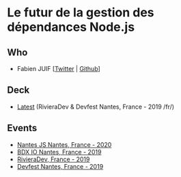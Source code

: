 # Le futur de la gestion des dépendances Node.js
## Who
 - Fabien JUIF [[Twitter](https://twitter.com/fabienjuif) | [Github](https://github.com/fabienjuif)]

## Deck
 - [Latest](https://docs.google.com/presentation/d/1PWSqJOdAJazARV3tZm5zOpk6nO3fb6dr4a4jFWLzYW8/edit?usp=sharing) (RivieraDev & Devfest Nantes, France - 2019 /fr/)

## Events
- [Nantes JS Nantes, France - 2020](https://nantesjs.org/)
- [BDX IO Nantes, France - 2019](https://www.bdx.io/)
- [RivieraDev, France - 2019](https://rivieradev.fr)
- [Devfest Nantes, France - 2019](https://devfest2019.gdgnantes.com)
